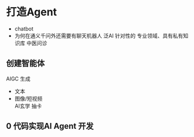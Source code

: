 # 打造Agent

- chatbot
- 为何在通义千问外还需要有聊天机器人
  泛AI
  针对性的
  专业领域、具有私有知识库
  中医问诊

## 创建智能体
   AIGC 生成
   - 文本
   - 图像/短视频  
   AI玄学 抽卡

## 0 代码实现AI Agent 开发
   